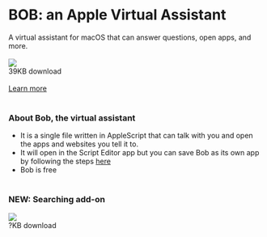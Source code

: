 # BOB: an Apple Virtual Assistant
A virtual assistant for macOS that can answer questions, open apps, and more.<br><br>
<a href="https://lb123658.github.io/Apple_Virtual_Assistant/app.scpt" download>
<img src="https://lb123658.github.io/Apple_Virtual_Assistant/download.png"/>
</a><br>
39KB download<br><br>
<a href="https://lb123658.github.io/Apple_Virtual_Assistant/#how">Learn more</a>
<br><br>
### About Bob, the virtual assistant
* It is a single file written in AppleScript that can talk with you and open the apps and websites you tell it to.
* It will open in the Script Editor app but you can save Bob as its own app by following the steps <a href="https://lb123658.github.io/Apple_Virtual_Assistant/#how">here</a>
* Bob is free
<br><br>
### NEW: Searching add-on
<a href="https://lb123658.github.io/Apple_Virtual_Assistant/search_addon.scpt" download>
<img src="https://lb123658.github.io/Apple_Virtual_Assistant/download.png"/>
</a><br>
?KB download

